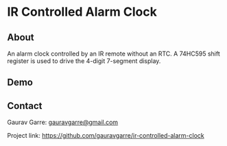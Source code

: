 # IR Controlled Alarm Clock

## About
An alarm clock controlled by an IR remote without an RTC. A 74HC595 shift register is used to drive the 4-digit 7-segment display.

## Demo


## Contact
Gaurav Garre: [gauravgarre@gmail.com](mailto:gauravgarre@gmail.com)

Project link: https://github.com/gauravgarre/ir-controlled-alarm-clock
